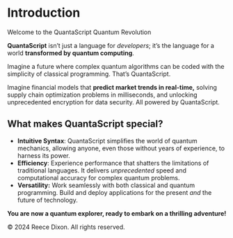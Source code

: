 # Introduction

Welcome to the QuantaScript Quantum Revolution

**QuantaScript** isn’t just a language for *developers*; it’s the language for a world **transformed by quantum computing**.

Imagine a future where complex quantum algorithms can be coded with the simplicity of classical programming. That’s QuantaScript.

Imagine financial models that **predict market trends in real-time,** solving supply chain optimization problems in milliseconds, and unlocking unprecedented encryption for data security. All powered by QuantaScript.

## What makes QuantaScript special?

- **Intuitive Syntax**: QuantaScript simplifies the world of quantum mechanics, allowing anyone, even those without years of experience, to harness its power.
- **Efficiency**: Experience performance that shatters the limitations of traditional languages. It delivers *unprecedented* speed and computational accuracy for complex quantum problems.
- **Versatility:** Work seamlessly with both classical and quantum programming. Build and deploy applications for the present *and* the future of technology.

**You are now a quantum explorer, ready to embark on a thrilling adventure!**

© 2024 Reece Dixon. All rights reserved.
